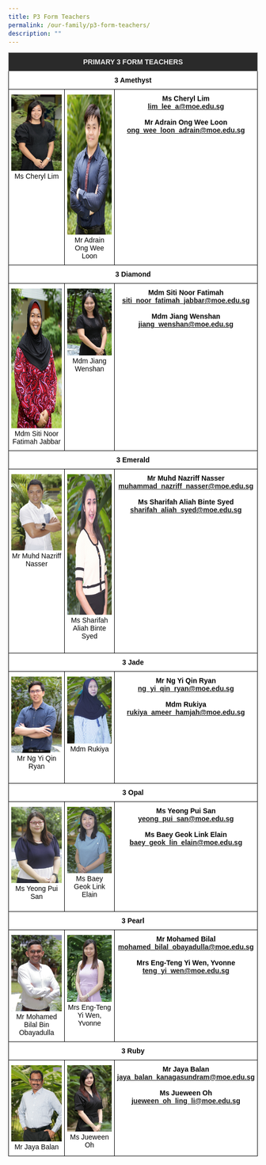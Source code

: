 ```yaml
---
title: P3 Form Teachers
permalink: /our-family/p3-form-teachers/
description: ""
---
```

<style type="text/css">
.tg  {border-collapse:collapse;border-spacing:0;}
.tg td{border-color:black;border-style:solid;border-width:1px;font-family:Arial, sans-serif;font-size:14px;
  overflow:hidden;padding:10px 5px;word-break:normal;}
.tg th{border-color:black;border-style:solid;border-width:1px;font-family:Arial, sans-serif;font-size:14px;
  font-weight:normal;overflow:hidden;padding:10px 5px;word-break:normal;}
.tg .tg-8zvm{background-color:#2A2A2A;border-color:inherit;color:#EEE;font-weight:bold;text-align:center;vertical-align:middle}
.tg .tg-qn16{background-color:#FFF;color:#050505;font-weight:bold;text-align:center;vertical-align:top}
.tg .tg-v9jf{background-color:#FFF;color:#050505;text-align:center;vertical-align:top}
</style>
<table class="tg">
<thead>
  <tr>
    <th class="tg-8zvm" colspan="3"><span style="color:#EEE;background-color:#2A2A2A">PRIMARY 3 FORM TEACHERS</span></th>
  </tr>
</thead>
<tbody>
  <tr>
    <td class="tg-qn16" colspan="3"><strong> 3 Amethyst</strong></td>
  </tr>
  <tr>
    <td class="tg-v9jf"><img src="/images/Ms Cheryl Lim Lee.jpeg" alt="Ms Cheryl Lim Lee.jpeg" width="189">Ms Cheryl Lim<br></td>
    <td class="tg-v9jf"><img src="/images/Mr Adrain Ong.jpg" alt="Mr Adrain Ong.JPG" width="188" height="283">Mr Adrain Ong Wee Loon</td>
    <td class="tg-qn16"><strong>Ms Cheryl Lim</strong><br><a href="mailto:lim_lee_a@moe.edu.sg">lim_lee_a@moe.edu.sg</a><br><br><strong>Mr Adrain Ong Wee Loon</strong><br><a href="mailto:ong_wee_loon_adrain@moe.edu.sg">ong_wee_loon_adrain@moe.edu.sg</a></td>
  </tr>
  <tr>
    <td class="tg-qn16" colspan="3"> <strong> 3 Diamond  </strong> </td>
  </tr>
  <tr>
    <td class="tg-v9jf"><img src="/images/Mdm Siti Noor Fatimah.jpeg" alt="Mdm Siti Noor Fatimah.jpeg" width="189" height="282">Mdm Siti Noor Fatimah Jabbar<br></td>
    <td class="tg-v9jf"><img src="/images/Mdm Jiang Wen Shan.jpeg" alt="Mdm Jiang Wen Shan.JPEG" width="190">Mdm Jiang Wenshan</td>
    <td class="tg-qn16"><strong>Mdm Siti Noor Fatimah</strong><br><a href="mailto:siti_noor_fatimah_jabbar@moe.edu.sg">siti_noor_fatimah_jabbar@moe.edu.sg</a><br><br><strong>Mdm Jiang Wenshan</strong><br><a href="mailto:jiang_wenshan@moe.edu.sg">jiang_wenshan@moe.edu.sg</a></td>
  </tr>
  <tr>
    <td class="tg-qn16" colspan="3">  <strong> 3 Emerald </strong> </td>
  </tr>
  <tr>
    <td class="tg-v9jf"><img src="/images/Mr Muhd Nazriff Nasser.jpeg" alt="Mr Muhd Nazriff Nasser.JPEG" width="189">Mr Muhd Nazriff Nasser</td>
    <td class="tg-v9jf"><img src="/images/sharifah copy.jpg" alt="sharifah copy.jpg" width="190" height="284">Ms Sharifah Aliah Binte Syed <br><br></td>
    <td class="tg-qn16"><strong>Mr Muhd Nazriff Nasser</strong><br><a href="mailto:muhammad_nazriff_nasser@moe.edu.sg">muhammad_nazriff_nasser@moe.edu.sg</a><br><br><strong>Ms Sharifah Aliah Binte Syed</strong><br><a href="mailto:sharifah_aliah_syed@moe.edu.sg">sharifah_aliah_syed@moe.edu.sg</a></td>
  </tr>
  <tr>
    <td class="tg-qn16" colspan="3"><strong>  3 Jade   </strong></td>
  </tr>
  <tr>
    <td class="tg-v9jf"><img src="/images/Mr Ng Yi Qin Ryan.jpeg" alt="Mr Ng Yi Qin Ryan.JPEG" width="189">Mr Ng Yi Qin Ryan<br><br></td>
    <td class="tg-v9jf"><img src="images/rukiya 2023.jpg" alt="rukiya 2023.jpg" width="190">Mdm Rukiya</td>
    <td class="tg-qn16"><strong> Mr Ng Yi Qin Ryan</strong><br><a href="mailto:ng_yi_qin_ryan@moe.edu.sg">ng_yi_qin_ryan@moe.edu.sg</a><br><br><strong>Mdm Rukiya</strong><br><a href="mailto:rukiya_ameer_hamjah@moe.edu.sg">rukiya_ameer_hamjah@moe.edu.sg</a></td>
  </tr>
  <tr>
    <td class="tg-qn16" colspan="3"> <strong> 3 Opal   </strong></td>
  </tr>
  <tr>
    <td class="tg-v9jf"><img src="/images/Ms Yeong Pui San.jpeg" alt="Ms Yeong Pui San.JPEG" width="189">Ms Yeong Pui San</td>
    <td class="tg-v9jf"><img src="/images/elain.jpg" alt="elain.JPG" width="190">Ms Baey Geok Link Elain<br><br></td>
    <td class="tg-qn16"><strong>Ms Yeong Pui San</strong><br><a href="mailto:yeong_pui_san@moe.edu.sg">yeong_pui_san@moe.edu.sg</a><br><br><strong>Ms Baey Geok Link Elain</strong><br><a href="mailto:baey_geok_lin_elain@moe.edu.sg">baey_geok_lin_elain@moe.edu.sg</a></td>
  </tr>
  <tr>
    <td class="tg-qn16" colspan="3"> <strong>  3 Pearl </strong> </td>
  </tr>
  <tr>
    <td class="tg-v9jf"><img src="/images/Mr%20Mohamed%20Bilal%20Bin%20Obayadulla.jpg" alt="Mr Mohamed Bilal Bin Obayadulla.JPG" width="189">Mr Mohamed Bilal Bin Obayadulla<br></td>
    <td class="tg-v9jf"><img src="/images/Mrs%20Eng%20Yi%20Wenn.jpg" alt="Mrs Eng Yi Wen.JPG" width="190">Mrs Eng-Teng Yi Wen, Yvonne<br></td>
    <td class="tg-qn16"><strong>Mr Mohamed Bilal</strong><br><a href="mailto:mohamed_bilal_obayadulla@moe.edu.sg">mohamed_bilal_obayadulla@moe.edu.sg</a><br><br><strong>Mrs Eng-Teng Yi Wen, Yvonne</strong><br><a href="mailto:teng_yi_wen@moe.edu.sg">teng_yi_wen@moe.edu.sg</a></td>
  </tr>
  <tr>
    <td class="tg-qn16" colspan="3">  <strong> 3 Ruby </strong> </td>
  </tr>
  <tr>
    <td class="tg-v9jf"><img src="/images/Mr%20Jaya%20Balan%20Kanagasundram.jpg" alt="Mr Jaya Balan Kanagasundram.JPG" width="189">Mr Jaya Balan</td>
    <td class="tg-v9jf"><img src="/images/Ms%20Oh%20Ling%20Li%20Jueween.jpg" alt="Ms Oh Ling Li Jueween.JPG" width="190">Ms Jueween Oh </td>
    <td class="tg-qn16"><strong>Mr Jaya Balan</strong><br><a href="mailto:jaya_balan_kanagasundram@moe.edu.sg">jaya_balan_kanagasundram@moe.edu.sg</a><br><br><strong>Ms Jueween Oh</strong><br><a href="mailto:jueween_oh_ling_li@moe.edu.sg">jueween_oh_ling_li@moe.edu.sg</a> </td>
  </tr>
</tbody>
</table>
